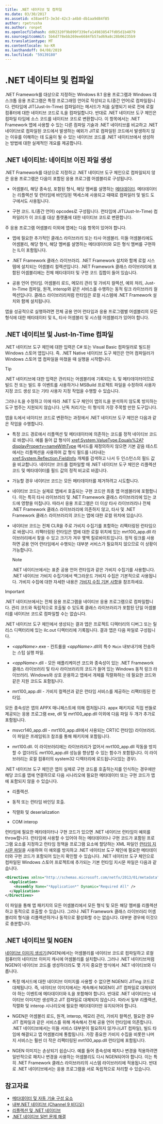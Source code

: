 ```yaml
---
title: .NET 네이티브 및 컴파일
ms.date: 03/30/2017
ms.assetid: e38ae4f3-3e3d-42c3-a4b8-db1aa9d84f85
author: rpetrusha
ms.author: ronpet
ms.openlocfilehash: dd02320f9b899f339efa149838547fd05d1b4079
ms.sourcegitcommit: 5b6d778ebb269ee6684fb57ad69a8c28b06235b9
ms.translationtype: MT
ms.contentlocale: ko-KR
ms.lasthandoff: 04/08/2019
ms.locfileid: "59139180"
---
```

# <a name="net-native-and-compilation"></a>.NET 네이티브 및 컴파일
.NET Framework를 대상으로 지정하는 Windows 8.1 응용 프로그램과 Windows 데스크톱 응용 프로그램은 특정 프로그래밍 언어로 작성되고 IL(중간 언어)로 컴파일됩니다. 런타임에 JIT(Just-In-Time) 컴파일러는 메서드가 처음 실행되기 바로 전에 로컬 컴퓨터에 대한 네이티브 코드로 IL을 컴파일합니다. 반대로 .NET 네이티브 도구 체인은 컴파일 타임에 소스 코드를 네이티브 코드로 변환합니다. 이 항목에서는 .NET Framework 앱에 사용할 수 있는 다른 컴파일 기술과 .NET 네이티브를 비교하고 .NET 네이티브로 컴파일된 코드에서 발생하는 예외가 JIT로 컴파일된 코드에서 발생하지 않는 이유를 이해하는 데 도움이 될 수 있는 네이티브 코드를 .NET 네이티브에서 생성하는 방법에 대한 실제적인 개요를 제공합니다.  
  
## <a name="net-native-generating-native-binaries"></a>.NET 네이티브: 네이티브 이진 파일 생성  
 .NET Framework를 대상으로 지정하고 .NET 네이티브 도구 체인으로 컴파일되지 않은 응용 프로그램은 다음이 포함된 응용 프로그램 어셈블리로 구성됩니다.  
  
-   어셈블리, 해당 종속성, 포함된 형식, 해당 멤버를 설명하는 [메타데이터](../../../docs/standard/metadata-and-self-describing-components.md). 메타데이터는 리플렉션 및 런타임에 바인딩된 액세스에 사용되고 때때로 컴파일러 및 빌드 도구에서도 사용됩니다.  
  
-   구현 코드. IL(중간 언어) opcodes로 구성됩니다. 런타임에 JIT(Just-In-Time) 컴파일러가 이 코드를 대상 플랫폼에 대한 네이티브 코드로 변환합니다.  
  
 주 응용 프로그램 어셈블리 이외에 앱에는 다음 항목이 있어야 합니다.  
  
-   앱에 필요한 추가적인 클래스 라이브러리 또는 타사 어셈블리. 이들 어셈블리에도 어셈블리, 해당 형식, 해당 멤버를 설명하는 메타데이터와 모든 형식 멤버를 구현하는 IL이 포함됩니다.  
  
-   .NET Framework 클래스 라이브러리. .NET Framework 설치와 함께 로컬 시스템에 설치되는 어셈블리 컬렉션입니다. .NET Framework 클래스 라이브러리에 포함된 어셈블리에는 전체 메타데이터 및 구현 코드 집합이 들어 있습니다.  
  
-   공용 언어 런타임. 어셈블리 로드, 메모리 관리 및 가비지 컬렉션, 예외 처리, Just-In-Time 컴파일, 원격, interop와 같은 서비스를 수행하는 동적 링크 라이브러리 컬렉션입니다. 클래스 라이브러리처럼 런타임은 로컬 시스템에 .NET Framework 설치와 함께 설치됩니다.  
  
 앱을 성공적으로 실행하려면 전체 공용 언어 런타임과 응용 프로그램별 어셈블리의 모든 형식에 대한 메타데이터 및 IL, 타사 어셈블리 및 시스템 어셈블리가 있어야 합니다.  
  
## <a name="net-native-and-just-in-time-compilation"></a>.NET 네이티브 및 Just-In-Time 컴파일  
 .NET 네이티브 도구 체인에 대한 입력은 C# 또는 Visual Basic 컴파일러로 빌드된 Windows 스토어 앱입니다. 즉. .NET Native 네이티브 도구 체인은 언어 컴파일러가 Windows 스토어 앱 컴파일을 마쳤을 때 실행을 시작합니다.  
  
> [!TIP]
>  .NET 네이티브에 대한 입력은 관리되는 어셈블리에 기록되는 IL 및 메타데이터이므로 빌드 전 또는 빌드 후 이벤트를 사용하거나 MSBuild 프로젝트 파일을 수정하여 사용자 지정 코드 생성 또는 기타 사용자 지정 작업을 수행할 수 있습니다.  
>   
>  그러나 IL을 수정하고 이에 따라 .NET 도구 체인이 앱의 IL을 분석하지 않도록 방지하는 도구 범주는 지원되지 않습니다. 난독 처리기는 이 형식의 가장 주목할 만한 도구입니다.  
  
 앱을 IL에서 네이티브 코드로 변환하는 과정에서 .NET 네이티브 도구 체인은 다음과 같은 작업을 수행합니다.  
  
-   특정 코드 경로에서 리플렉션 및 메타데이터에 의존하는 코드를 정적 네이티브 코드로 바꿉니다. 예를 들어 값 형식이 <xref:System.ValueType.Equals%2A?displayProperty=nameWithType> 메서드를 재정의하지 않으면 기본 같음 테스트에서는 리플렉션을 사용하여 값 형식 필드를 나타내는 <xref:System.Reflection.FieldInfo> 개체를 검색하고 나서 두 인스턴스의 필드 값을 비교합니다. 네이티브 코드를 컴파일할 때 .NET 네이티브 도구 체인은 리플렉션 코드 및 메타데이터를 필드 값의 정적 비교로 바꿉니다.  
  
-   가능할 경우 네이티브 코드는 모든 메타데이터를 제거하려고 시도합니다.  
  
-   네이티브 코드는 실제로 앱에서 호출되는 구현 코드만 최종 앱 어셈블리에 포함합니다. 이는 특히 타사 라이브러리 및 .NET Framework 클래스 라이브러리에 있는 코드에 영향을 미칩니다. 따라서 응용 프로그램은 더 이상 타사 라이브러리나 전체 .NET Framework 클래스 라이브러리에 의존하지 않고, 타사 및 .NET Framework 클래스 라이브러리의 코드는 앱에 대한 로컬 위치에 있습니다.  
  
-   네이티브 코드는 전체 CLR을 주로 가비지 수집기를 포함하는 리팩터링된 런타임으로 바꿉니다. 리팩터링된 런타임은 앱에 대한 로컬 위치에 있는 mrt100_app.dll 라이브러리에서 찾을 수 있고 크기가 겨우 몇백 킬로바이트입니다. 정적 링크를 사용하면 공용 언어 런타임에서 수행되는 대부분 서비스가 필요하지 않으므로 이 상황이 가능합니다.  
  
    > [!NOTE]
    >  .NET 네이티브에서는 표준 공용 언어 런타임과 같은 가비지 수집기를 사용합니다. .NET 네이티브 가비지 수집기에서 백그라운드 가비지 수집은 기본적으로 사용됩니다. 가비지 수집에 대한 자세한 내용은 [가비지 수집 기본 사항](../../../docs/standard/garbage-collection/fundamentals.md)을 참조하세요.  
  
> [!IMPORTANT]
>  .NET 네이티브에서는 전체 응용 프로그램을 네이티브 응용 프로그램으로 컴파일합니다. 관리 코드와 독립적으로 호출될 수 있도록 클래스 라이브러리가 포함된 단일 어셈블리를 네이티브 코드로 컴파일할 수는 없습니다.  
  
 .NET 네이티브 도구 체인에서 생성되는 결과 앱은 프로젝트 디렉터리의 디버그 또는 릴리스 디렉터리에 있는 ilc.out 디렉터리에 기록됩니다. 결과 앱은 다음 파일로 구성됩니다.  
  
-   *\<appName>*.exe - 컨트롤을 *\<appName>*.dll의 특수 `Main` 내보내기에 전송하는 스텁 실행 파일.  
  
-   *\<appName&gt;*.dll - 모든 애플리케이션 코드와 종속성이 있는 .NET Framework 클래스 라이브러리 및 타사 라이브러리의 코드가 들어 있는 Windows 동적 링크 라이브러리.  Windows와 상호 운용하고 앱에서 개체를 직렬화하는 데 필요한 코드와 같은 지원 코드도 포함됩니다.  
  
-   mrt100_app.dll - 가비지 컬렉션과 같은 런타임 서비스를 제공하는 리팩터링된 런타임.  
  
 모든 종속성은 앱의 APPX 매니페스트에 의해 캡처됩니다.  appx 패키지로 직접 번들로 제공되는 응용 프로그램 exe, dll 및 mrt100_app.dll 이외에 다음 파일 두 개가 추가로 포함됩니다.  
  
-   msvcr140_app.dll - mrt100_app.dll에서 사용되는 CRT(C 런타임) 라이브러리. 이 파일은 프레임워크 참조를 통해 패키지에 포함됩니다.  
  
-   mrt100.dll. 이 라이브러리에는 라이브러리가 없어서 mrt100_app.dll 작동을 방지할 수 없더라도 mrt100_app.dll 성능을 향상할 수 있는 함수가 포함됩니다. 이 라이브러리는 로컬 컴퓨터의 system32 디렉터리에 로드됩니다(있는 경우).  
  
 .NET 네이티브 도구 체인은 앱이 실제로 구현 코드를 호출하는지를 인식하는 경우에만 해당 코드를 앱에 연결하므로 다음 시나리오에 필요한 메타데이터 또는 구현 코드가 앱에 포함되지 않을 수 있습니다.  
  
-   리플렉션.  
  
-   동적 또는 런타임 바인딩 호출.  
  
-   직렬화 및 deserialization  
  
-   COM interop  
  
 런타임에 필요한 메타데이터나 구현 코드가 있으면 .NET 네이티브 런타임이 예외를 throw합니다. 런타임에 사용할 수 있어야 하는 메타데이터나 구현 코드가 포함된 프로그램 요소를 지정하고 런타임 정책을 프로그램 요소에 할당하는 XML 파일인 [런타임 지시문 파일](../../../docs/framework/net-native/runtime-directives-rd-xml-configuration-file-reference.md)을 사용하여 이 예외를 방지하고 .NET 네이티브 도구 체인에 필요한 메타데이터와 구현 코드가 포함되어 있는지 확인할 수 있습니다. .NET 네이티브 도구 체인으로 컴파일된 Windows 스토어 프로젝트에 추가되는 기본 런타임 지시문 파일은 다음과 같습니다.  
  
```xml  
<Directives xmlns="http://schemas.microsoft.com/netfx/2013/01/metadata">  
  <Application>  
    <Assembly Name="*Application*" Dynamic="Required All" />  
  </Application>  
</Directives>  
```  
  
 이 파일을 통해 앱 패키지의 모든 어셈블리에서 모든 형식 및 모든 해당 멤버를 리플렉션하고 동적으로 호출할 수 있습니다. 그러나 .NET Framework 클래스 라이브러리 어셈블리의 형식을 리플렉션하거나 동적으로 활성화할 수는 없습니다. 대부분 경우에 이것으로 충분합니다.  
  
## <a name="net-native-and-ngen"></a>.NET 네이티브 및 NGEN  
 [네이티브 이미지 생성기](../../../docs/framework/tools/ngen-exe-native-image-generator.md)(NGEN)에서는 어셈블리를 네이티브 코드로 컴파일하고 로컬 컴퓨터의 네이티브 이미지 캐시에 어셈블리를 설치합니다. 그러나 .NET 네이티브처럼 NGEN이 네이티브 코드를 생성하더라도 몇 가지 중요한 방식에서 .NET 네이티브와 다릅니다.  
  
-   특정 메서드에 대한 네이티브 이미지를 사용할 수 없으면 NGEN이 JITing 코드로 대체됩니다. 즉, 네이티브 이미지에서는 계속해서 NGEN이 JIT 컴파일로 대체되어야 하는 이벤트에 메타데이터와 IL을 포함해야 합니다. 반대로 .NET 네이티브는 네이티브 이미지만 생성하고 JIT 컴파일로 대체되지 않습니다. 따라서 일부 리플렉션, 직렬화 및 interop 시나리오에 필요한 메타데이터만 유지되어야 합니다.  
  
-   NGEN은 어셈블리 로드, 원격, interop, 메모리 관리, 가비지 컬렉션, 필요한 경우 JIT 컴파일과 같은 서비스를 위해 계속해서 전체 공용 언어 런타임에 의존합니다. .NET 네이티브에서는 이들 서비스 대부분이 필요하지 않거나(JIT 컴파일), 빌드 타임에 해결되고 앱 어셈블리에 통합됩니다. 가장 중요한 가비지 수집을 비롯한 나머지 서비스는 훨씬 더 작은 리팩터링된 mrt100_app.dll 런타임에 포함됩니다.  
  
-   NGEN 이미지는 손상되기 쉽습니다. 예를 들어 종속성에 패치나 변경을 적용하려면 일반적으로 패치나 변경을 사용하는 어셈블리도 다시 NGEN되어야 합니다. 이는 특히 .NET Framework 클래스 라이브러리의 시스템 라이브러리에 적용됩니다. 반대로 .NET 네이티브에서는 응용 프로그램을 서로 독립적으로 처리할 수 있습니다.  
  
## <a name="see-also"></a>참고자료

- [메타데이터 및 자동 기술 구성 요소](../../../docs/standard/metadata-and-self-describing-components.md)
- [내부.NET 네이티브 (Channel 9 비디오)](https://channel9.msdn.com/Shows/Going+Deep/Inside-NET-Native)
- [리플렉션 및 .NET 네이티브](../../../docs/framework/net-native/reflection-and-net-native.md)
- [.NET 네이티브 일반 문제 해결](../../../docs/framework/net-native/net-native-general-troubleshooting.md)
